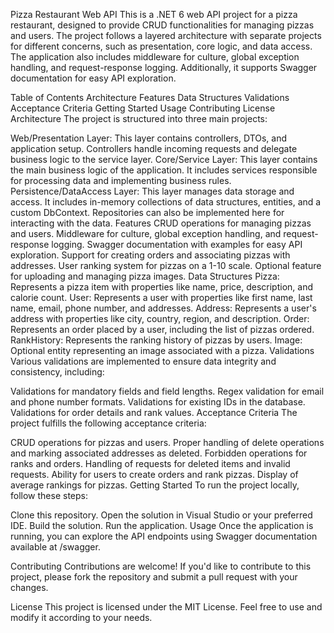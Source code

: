 Pizza Restaurant Web API
This is a .NET 6 web API project for a pizza restaurant, designed to provide CRUD functionalities for managing pizzas and users. The project follows a layered architecture with separate projects for different concerns, such as presentation, core logic, and data access. The application also includes middleware for culture, global exception handling, and request-response logging. Additionally, it supports Swagger documentation for easy API exploration.

Table of Contents
Architecture
Features
Data Structures
Validations
Acceptance Criteria
Getting Started
Usage
Contributing
License
Architecture
The project is structured into three main projects:

Web/Presentation Layer: This layer contains controllers, DTOs, and application setup. Controllers handle incoming requests and delegate business logic to the service layer.
Core/Service Layer: This layer contains the main business logic of the application. It includes services responsible for processing data and implementing business rules.
Persistence/DataAccess Layer: This layer manages data storage and access. It includes in-memory collections of data structures, entities, and a custom DbContext. Repositories can also be implemented here for interacting with the data.
Features
CRUD operations for managing pizzas and users.
Middleware for culture, global exception handling, and request-response logging.
Swagger documentation with examples for easy API exploration.
Support for creating orders and associating pizzas with addresses.
User ranking system for pizzas on a 1-10 scale.
Optional feature for uploading and managing pizza images.
Data Structures
Pizza: Represents a pizza item with properties like name, price, description, and calorie count.
User: Represents a user with properties like first name, last name, email, phone number, and addresses.
Address: Represents a user's address with properties like city, country, region, and description.
Order: Represents an order placed by a user, including the list of pizzas ordered.
RankHistory: Represents the ranking history of pizzas by users.
Image: Optional entity representing an image associated with a pizza.
Validations
Various validations are implemented to ensure data integrity and consistency, including:

Validations for mandatory fields and field lengths.
Regex validation for email and phone number formats.
Validations for existing IDs in the database.
Validations for order details and rank values.
Acceptance Criteria
The project fulfills the following acceptance criteria:

CRUD operations for pizzas and users.
Proper handling of delete operations and marking associated addresses as deleted.
Forbidden operations for ranks and orders.
Handling of requests for deleted items and invalid requests.
Ability for users to create orders and rank pizzas.
Display of average rankings for pizzas.
Getting Started
To run the project locally, follow these steps:

Clone this repository.
Open the solution in Visual Studio or your preferred IDE.
Build the solution.
Run the application.
Usage
Once the application is running, you can explore the API endpoints using Swagger documentation available at /swagger.

Contributing
Contributions are welcome! If you'd like to contribute to this project, please fork the repository and submit a pull request with your changes.

License
This project is licensed under the MIT License. Feel free to use and modify it according to your needs.
